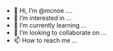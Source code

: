 - 👋 Hi, I’m @mcnoe ....
- 👀 I’m interested in ...
- 🌱 I’m currently learning ...
- 💞️ I’m looking to collaborate on ...
- 📫 How to reach me ...

<!---
mcnoe/mcnoe is a ✨ special ✨ repository because its `README.md` (this file) appears on your GitHub profile.
You can click the Preview link to take a look at your changes.
--->
